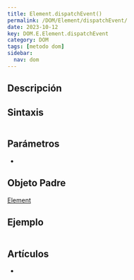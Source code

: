 ```yaml
---
title: Element.dispatchEvent()
permalink: /DOM/Element/dispatchEvent/
date: 2023-10-12
key: DOM.E.Element.dispatchEvent
category: DOM
tags: [metodo dom]
sidebar:
  nav: dom
---
```


## Descripción


## Sintaxis


```javascript

```


## Parámetros

- 

## Objeto Padre


[Element](https://www.w3api.com/DOM/Element/)


## Ejemplo


```javascript

```


## Artículos

- 
